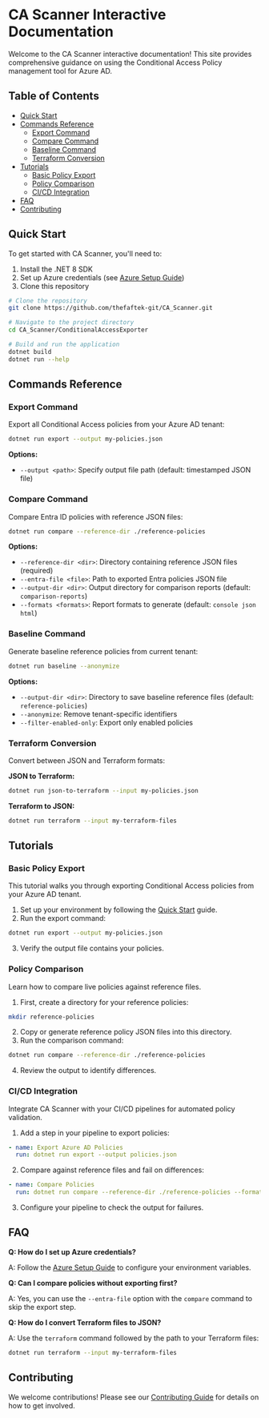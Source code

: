 

# CA Scanner Interactive Documentation

Welcome to the CA Scanner interactive documentation! This site provides comprehensive guidance on using the Conditional Access Policy management tool for Azure AD.

## Table of Contents
- [Quick Start](#quick-start)
- [Commands Reference](#commands-reference)
  - [Export Command](#export-command)
  - [Compare Command](#compare-command)
  - [Baseline Command](#baseline-command)
  - [Terraform Conversion](#terraform-conversion)
- [Tutorials](#tutorials)
  - [Basic Policy Export](#basic-policy-export)
  - [Policy Comparison](#policy-comparison)
  - [CI/CD Integration](#cicd-integration)
- [FAQ](#faq)
- [Contributing](#contributing)

## Quick Start

To get started with CA Scanner, you'll need to:

1. Install the .NET 8 SDK
2. Set up Azure credentials (see [Azure Setup Guide](https://github.com/thefaftek-git/CA_Scanner/blob/main/GITHUB_SECRETS_SETUP.md))
3. Clone this repository

```bash
# Clone the repository
git clone https://github.com/thefaftek-git/CA_Scanner.git

# Navigate to the project directory
cd CA_Scanner/ConditionalAccessExporter

# Build and run the application
dotnet build
dotnet run --help
```

## Commands Reference

### Export Command

Export all Conditional Access policies from your Azure AD tenant:

```bash
dotnet run export --output my-policies.json
```

**Options:**
- `--output <path>`: Specify output file path (default: timestamped JSON file)

### Compare Command

Compare Entra ID policies with reference JSON files:

```bash
dotnet run compare --reference-dir ./reference-policies
```

**Options:**
- `--reference-dir <dir>`: Directory containing reference JSON files (required)
- `--entra-file <file>`: Path to exported Entra policies JSON file
- `--output-dir <dir>`: Output directory for comparison reports (default: `comparison-reports`)
- `--formats <formats>`: Report formats to generate (default: `console json html`)

### Baseline Command

Generate baseline reference policies from current tenant:

```bash
dotnet run baseline --anonymize
```

**Options:**
- `--output-dir <dir>`: Directory to save baseline reference files (default: `reference-policies`)
- `--anonymize`: Remove tenant-specific identifiers
- `--filter-enabled-only`: Export only enabled policies

### Terraform Conversion

Convert between JSON and Terraform formats:

**JSON to Terraform:**

```bash
dotnet run json-to-terraform --input my-policies.json
```

**Terraform to JSON:**

```bash
dotnet run terraform --input my-terraform-files
```

## Tutorials

### Basic Policy Export

This tutorial walks you through exporting Conditional Access policies from your Azure AD tenant.

1. Set up your environment by following the [Quick Start](#quick-start) guide.
2. Run the export command:

```bash
dotnet run export --output my-policies.json
```

3. Verify the output file contains your policies.

### Policy Comparison

Learn how to compare live policies against reference files.

1. First, create a directory for your reference policies:

```bash
mkdir reference-policies
```

2. Copy or generate reference policy JSON files into this directory.
3. Run the comparison command:

```bash
dotnet run compare --reference-dir ./reference-policies
```

4. Review the output to identify differences.

### CI/CD Integration

Integrate CA Scanner with your CI/CD pipelines for automated policy validation.

1. Add a step in your pipeline to export policies:

```yaml
- name: Export Azure AD Policies
  run: dotnet run export --output policies.json
```

2. Compare against reference files and fail on differences:

```yaml
- name: Compare Policies
  run: dotnet run compare --reference-dir ./reference-policies --formats pipeline-json
```

3. Configure your pipeline to check the output for failures.

## FAQ

**Q: How do I set up Azure credentials?**

A: Follow the [Azure Setup Guide](https://github.com/thefaftek-git/CA_Scanner/blob/main/GITHUB_SECRETS_SETUP.md) to configure your environment variables.

**Q: Can I compare policies without exporting first?**

A: Yes, you can use the `--entra-file` option with the `compare` command to skip the export step.

**Q: How do I convert Terraform files to JSON?**

A: Use the `terraform` command followed by the path to your Terraform files:

```bash
dotnet run terraform --input my-terraform-files
```

## Contributing

We welcome contributions! Please see our [Contributing Guide](CONTRIBUTING.md) for details on how to get involved.

